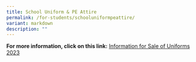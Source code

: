 ```yaml
---
title: School Uniform & PE Attire
permalink: /for-students/schooluniformpeattire/
variant: markdown
description: ""
---
```

**For more information, click on this link:** [Information for Sale of Uniforms 2023](/files/For%20Students/School%20Uniform%20and%20PE%20Attire/Information_for_Sale_of_Uniforms_2023_NVISS_1.pdf)